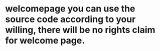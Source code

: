 # welcomepage you can use the source code according to your willing, there will be no rights claim for welcome page.
